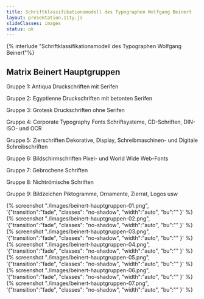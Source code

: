 ```yaml
---
title: Schriftklassifikationsmodell des Typographen Wolfgang Beinert 
layout: presentation.11ty.js
slideClasses: images
status: ok
---
```



{% interlude "Schriftklassifikationsmodell des Typographen Wolfgang Beinert"%}

<section class="simple">
  <div>
    <h1>Matrix Beinert Hauptgruppen</h1>
    <div>
      <p class="list">Gruppe 1: Antiqua Druckschriften mit Serifen</p>
      <p class="list">Gruppe 2: Egyptienne Druckschriften mit betonten Serifen</p>
      <p class="list">Gruppe 3: Grotesk Druckschriften ohne Serifen</p>
      <p class="list">Gruppe 4: Corporate Typography Fonts Schriftsysteme, CD-Schriften, DIN- ISO- und OCR</p>
      <p class="list">Gruppe 5: Zierschriften Dekorative, Display, Schreibmaschinen- und Digitale Schreibschriften</p>
      <p class="list">Gruppe 6: Bildschirmschriften Pixel- und World Wide Web-Fonts</p>
      <p class="list">Gruppe 7: Gebrochene Schriften</p>
      <p class="list">Gruppe 8: Nichtrömische Schriften</p>
      <p class="list">Gruppe 9: Bildzeichen Piktogramme, Ornamente, Zierrat, Logos usw</p>
    </div>
    </div>
</section>

{% screenshot "./images/beinert-hauptgruppen-01.png", '{"transition":"fade", "classes": "no-shadow", "width":"auto", "bu":"" }' %}
{% screenshot "./images/beinert-hauptgruppen-02.png", '{"transition":"fade", "classes": "no-shadow", "width":"auto", "bu":"" }' %}
{% screenshot "./images/beinert-hauptgruppen-03.png", '{"transition":"fade", "classes": "no-shadow", "width":"auto", "bu":"" }' %}
{% screenshot "./images/beinert-hauptgruppen-04.png", '{"transition":"fade", "classes": "no-shadow", "width":"auto", "bu":"" }' %}
{% screenshot "./images/beinert-hauptgruppen-05.png", '{"transition":"fade", "classes": "no-shadow", "width":"auto", "bu":"" }' %}
{% screenshot "./images/beinert-hauptgruppen-06.png", '{"transition":"fade", "classes": "no-shadow", "width":"auto", "bu":"" }' %}
{% screenshot "./images/beinert-hauptgruppen-07.png", '{"transition":"fade", "classes": "no-shadow", "width":"auto", "bu":"" }' %}
